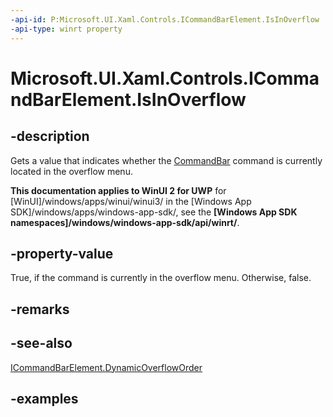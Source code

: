```yaml
---
-api-id: P:Microsoft.UI.Xaml.Controls.ICommandBarElement.IsInOverflow
-api-type: winrt property
---
```


# Microsoft.UI.Xaml.Controls.ICommandBarElement.IsInOverflow

<!--
public bool IsInOverflow { get; }
-->

## -description

Gets a value that indicates whether the [CommandBar](commandbar.md) command is currently located in the overflow menu.

**This documentation applies to WinUI 2 for UWP** for [WinUI]/windows/apps/winui/winui3/ in the [Windows App SDK]/windows/apps/windows-app-sdk/, see the **[Windows App SDK namespaces]/windows/windows-app-sdk/api/winrt/**.

## -property-value

True, if the command is currently in the overflow menu. Otherwise, false.

## -remarks

## -see-also

[ICommandBarElement.DynamicOverflowOrder](icommandbarelement_dynamicoverfloworder.md)

## -examples
